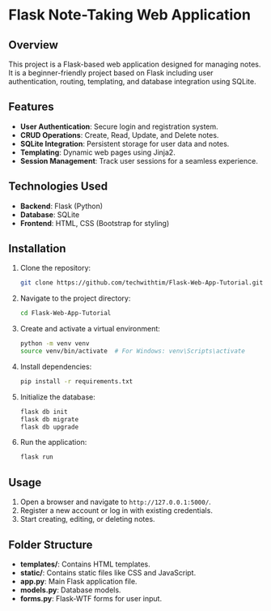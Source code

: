 # Flask Note-Taking Web Application

## Overview
This project is a Flask-based web application designed for managing notes. It is a beginner-friendly project based on Flask including user authentication, routing, templating, and database integration using SQLite.

## Features
- **User Authentication**: Secure login and registration system.
- **CRUD Operations**: Create, Read, Update, and Delete notes.
- **SQLite Integration**: Persistent storage for user data and notes.
- **Templating**: Dynamic web pages using Jinja2.
- **Session Management**: Track user sessions for a seamless experience.

## Technologies Used
- **Backend**: Flask (Python)
- **Database**: SQLite
- **Frontend**: HTML, CSS (Bootstrap for styling)

## Installation

1. Clone the repository:
   ```bash
   git clone https://github.com/techwithtim/Flask-Web-App-Tutorial.git
   ```
2. Navigate to the project directory:
   ```bash
   cd Flask-Web-App-Tutorial
   ```
3. Create and activate a virtual environment:
   ```bash
   python -m venv venv
   source venv/bin/activate  # For Windows: venv\Scripts\activate
   ```
4. Install dependencies:
   ```bash
   pip install -r requirements.txt
   ```
5. Initialize the database:
   ```bash
   flask db init
   flask db migrate
   flask db upgrade
   ```
6. Run the application:
   ```bash
   flask run
   ```

## Usage
1. Open a browser and navigate to `http://127.0.0.1:5000/`.
2. Register a new account or log in with existing credentials.
3. Start creating, editing, or deleting notes.

## Folder Structure
- **templates/**: Contains HTML templates.
- **static/**: Contains static files like CSS and JavaScript.
- **app.py**: Main Flask application file.
- **models.py**: Database models.
- **forms.py**: Flask-WTF forms for user input.
